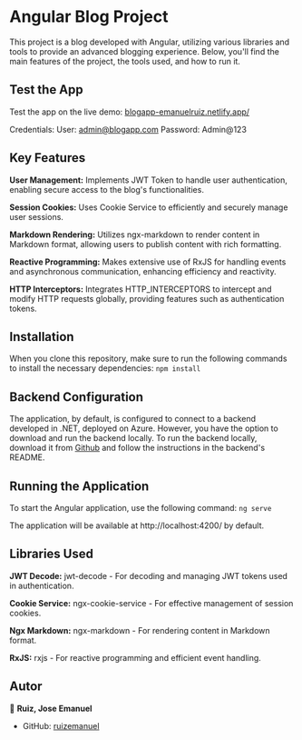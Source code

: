 # Angular Blog Project

This project is a blog developed with Angular, utilizing various libraries and tools to provide an advanced blogging experience. Below, you'll find the main features of the project, the tools used, and how to run it.

## Test the App

Test the app on the live demo: [blogapp-emanuelruiz.netlify.app/](https://blogapp-emanuelruiz.netlify.app/)

Credentials:
User: admin@blogapp.com
Password: Admin@123

## Key Features

**User Management:** Implements JWT Token to handle user authentication, enabling secure access to the blog's functionalities.

**Session Cookies:** Uses Cookie Service to efficiently and securely manage user sessions.

**Markdown Rendering:** Utilizes ngx-markdown to render content in Markdown format, allowing users to publish content with rich formatting.

**Reactive Programming:** Makes extensive use of RxJS for handling events and asynchronous communication, enhancing efficiency and reactivity.

**HTTP Interceptors:** Integrates HTTP_INTERCEPTORS to intercept and modify HTTP requests globally, providing features such as authentication tokens.

## Installation

When you clone this repository, make sure to run the following commands to install the necessary dependencies:
`npm install`

## Backend Configuration

The application, by default, is configured to connect to a backend developed in .NET, deployed on Azure. However, you have the option to download and run the backend locally.
To run the backend locally, download it from [Github](https://github.com/ruizemanuel/BlogApp-API-.NET) and follow the instructions in the backend's README.

## Running the Application

To start the Angular application, use the following command:
`ng serve`

The application will be available at http://localhost:4200/ by default.

## Libraries Used

**JWT Decode:** jwt-decode - For decoding and managing JWT tokens used in authentication.

**Cookie Service:** ngx-cookie-service - For effective management of session cookies.

**Ngx Markdown:** ngx-markdown - For rendering content in Markdown format.

**RxJS:** rxjs - For reactive programming and efficient event handling.

## Autor

👤 **Ruiz, Jose Emanuel**

* GitHub: [ruizemanuel](https://github.com/ruizemanuel)